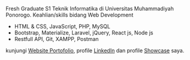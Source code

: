 Fresh Graduate S1 Teknik Informatika di Universitas Muhammadiyah Ponorogo. Keahlian/skills bidang Web Development

- HTML & CSS, JavaScript, PHP, MySQL
- Bootstrap, Materialize, Laravel, jQuery, React js, Node js
- Restfull API, Git, XAMPP, Postman

kunjungi [Website Portofolio](https://rikiwidiantoro.github.io), profile [LinkedIn](https://linkedin.com/in/rikiwidiantoro) dan profile [Showcase](https://rikiwidiantoro.showwcase.com) saya.
